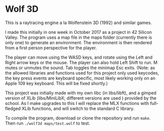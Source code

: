 # Wolf 3D

This is a raytracing engine a la Wolfenstein 3D (1992) and similar games.

I made this initially in one week in October 2017 as a project in 42 Silicon Valley. The program uses a map file in the maps folder (currently there is only one) to generate an environment. The environment is then rendered from a first person perspective for the player.

The player can move using the WASD keys, and rotate using the Left and Right arrow keys or the mouse. The player can also hold Left Shift to run. M mutes or unmutes the sound. Tab toggles the minimap Esc exits. (Note: as the allowed libraries and functions used for this project only used keycodes, the key press events are keyboard specific, most likely working only on an Apple 109 key keyboard. This will be fixed shortly.)

This project was initially made with my own libc (in libs/libft), and a gimped version of XLib (libs/MiniLibX; different versions are used ) provided by the school. As I make upgrades to this I will replace the MLX functions with full-fledged XLib functions, and will switch to the standard C library.

To compile the program, download or clone the repository and run `make`. Then run `./wolf3d maps/test.wolf` to test.
